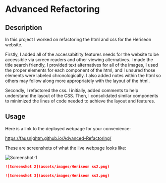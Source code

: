 # Advanced Refactoring

## Description

In this project I worked on refactoring the html and css for the Heriseon website. 

Firstly, I added all of the accessabitlity features needs for the website to be accessible via screen readers and other viewing alternatives. I made the title search friendly, I provided text alternatives for all of the images, I used the proper elements for each component of the html, and I unsured those elements were labeled chronologically. I also added notes within the html so others may follow along more appropriately with the layout of the html.

Secondly, I refactored the css. I initially, added comments to help understand the layout of the CSS. Then, I consolidated similar components to minimized the lines of code needed to achieve the layout and features. 


## Usage

Here is a link to the deployed webpage for your convenience: 

https://fausnightm.github.io/Advanced-Refactoring/

These are screenshots of what the live webpage looks like:


![Screenshot-1](assets/images/Heriseon-ss1.png)

``` md
![Screenshot 2](assets/images/Heriseon ss2.png)
```
``` md
![Screenshot 3](assets/images/Heriseon ss3.png)
```

